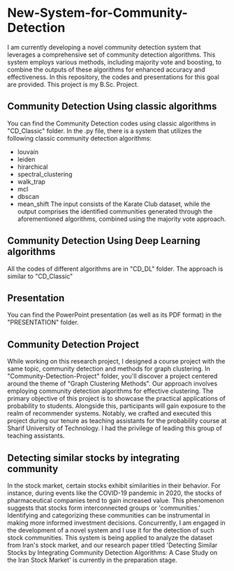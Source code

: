 # New-System-for-Community-Detection

I am currently developing a novel community detection system that leverages a comprehensive set of community detection algorithms. This system employs various methods, including majority vote and boosting, to combine the outputs of these algorithms for enhanced accuracy and effectiveness. In this repository, the codes and presentations for this goal are provided. This project is my B.Sc. Project.

## Community Detection Using classic algorithms
You can find the Community Detection codes using classic algorithms in "CD_Classic" folder. In the .py file, there is a system that utilizes the following classic community detection algorithms:
- louvain
- leiden
- hirarchical
- spectral_clustering
- walk_trap
- mcl
- dbscan
- mean_shift
The input consists of the Karate Club dataset, while the output comprises the identified communities generated through the aforementioned algorithms, combined using the majority vote approach.

## Community Detection Using Deep Learning algorithms
All the codes of different algorithms are in "CD_DL" folder. The approach is similar to "CD_Classic"

## Presentation
You can find the PowerPoint presentation (as well as its PDF format) in the "PRESENTATION" folder.

## Community Detection Project
While working on this research project, I designed a course project with the same topic, community detection and methods for graph clustering. In "Community-Detection-Project" folder, you'll discover a project centered around the theme of "Graph Clustering Methods". Our approach involves employing community detection algorithms for effective clustering. The primary objective of this project is to showcase the practical applications of probability to students. Alongside this, participants will gain exposure to the realm of recommender systems. Notably, we crafted and executed this project during our tenure as teaching assistants for the probability course at Sharif University of Technology. I had the privilege of leading this group of teaching assistants.

## Detecting similar stocks by integrating community
In the stock market, certain stocks exhibit similarities in their behavior. For instance, during events like the COVID-19 pandemic in 2020, the stocks of pharmaceutical companies tend to gain increased value. This phenomenon suggests that stocks form interconnected groups or 'communities.' Identifying and categorizing these communities can be instrumental in making more informed investment decisions. Concurrently, I am engaged in the development of a novel system and I use it for the detection of such stock communities. This system is being applied to analyze the dataset from Iran's stock market, and our research paper titled 'Detecting Similar Stocks by Integrating Community Detection Algorithms: A Case Study on the Iran Stock Market' is currently in the preparation stage.
